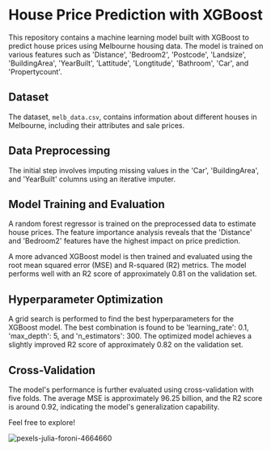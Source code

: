 # House Price Prediction with XGBoost

This repository contains a machine learning model built with XGBoost to predict house prices using Melbourne housing data. The model is trained on various features such as 'Distance', 'Bedroom2', 'Postcode', 'Landsize', 'BuildingArea', 'YearBuilt', 'Lattitude', 'Longtitude', 'Bathroom', 'Car', and 'Propertycount'.

## Dataset

The dataset, `melb_data.csv`, contains information about different houses in Melbourne, including their attributes and sale prices.

## Data Preprocessing

The initial step involves imputing missing values in the 'Car', 'BuildingArea', and 'YearBuilt' columns using an iterative imputer.

## Model Training and Evaluation

A random forest regressor is trained on the preprocessed data to estimate house prices. The feature importance analysis reveals that the 'Distance' and 'Bedroom2' features have the highest impact on price prediction.

A more advanced XGBoost model is then trained and evaluated using the root mean squared error (MSE) and R-squared (R2) metrics. The model performs well with an R2 score of approximately 0.81 on the validation set.

## Hyperparameter Optimization

A grid search is performed to find the best hyperparameters for the XGBoost model. The best combination is found to be 'learning_rate': 0.1, 'max_depth': 5, and 'n_estimators': 300. The optimized model achieves a slightly improved R2 score of approximately 0.82 on the validation set.

## Cross-Validation

The model's performance is further evaluated using cross-validation with five folds. The average MSE is approximately 96.25 billion, and the R2 score is around 0.92, indicating the model's generalization capability.

Feel free to explore! 

![pexels-julia-foroni-4664660](https://github.com/lacomaofficial/XGBoost-HousePrice-Regressor/assets/132283879/32330c0f-ff39-4d87-970e-41a007ac4ca7)
